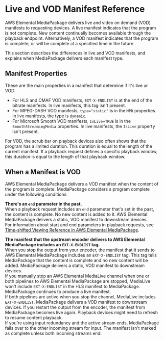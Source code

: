 # Live and VOD Manifest Reference<a name="what-is-manifest"></a>

AWS Elemental MediaPackage delivers live and video on demand \(VOD\) manifests to requesting devices\. A live manifest indicates that the program is not complete\. New content continually becomes available through the playback endpoint\. Alternatively, a VOD manifest indicates that the program is complete, or will be complete at a specified time in the future\. 

This section describes the differences in live and VOD manifests, and explains when MediaPackage delivers each manifest type\.

## Manifest Properties<a name="manifest-properties"></a>

These are the main properties in a manifest that determine if it's live or VOD:
+ For HLS and CMAF VOD manifests, `EXT-X-ENDLIST` is at the end of the bitrate manifests\. In live manifests, this tag isn't present\.
+ For MPEG\-DASH VOD manifests, `type="static"` is in the `MPD` properties\. In live manifests, the type is `dynamic`\.
+ For Microsoft Smooth VOD manifests, `IsLive=TRUE` is in the `SmoothStreamingMedia` properties\. In live manifests, the `IsLive` property isn't present\.

For VOD, the scrub bar on playback devices also often shows that the program has a limited duration\. This duration is equal to the length of the current manifest\. If a playback request defines a specific playback window, this duration is equal to the length of that playback window\. 

## When a Manifest is VOD<a name="manifest-complete"></a>

AWS Elemental MediaPackage delivers a VOD manifest when the content of the program is complete\. MediaPackage considers a program complete under the following conditions:

**There's an `end` parameter in the past\.**  
When a playback request includes an `end` parameter that's set in the past, the content is complete\. No new content is added to it\. AWS Elemental MediaPackage delivers a static, VOD manifest to downstream devices\.  
For information about start and end parameters in playback requests, see [Time\-shifted Viewing Reference in AWS Elemental MediaPackage](time-shifted.md)\.

**The manifest that the upstream encoder delivers to AWS Elemental MediaPackage includes an `EXT-X-ENDLIST` tag\.**  
When you stop the output from your encoder, the manifest that it sends to AWS Elemental MediaPackage includes an `EXT-X-ENDLIST` tag\. This tag tells MediaPackage that the content is complete and no new content will be added\. MediaPackage delivers a static, VOD manifest to downstream devices\.  
If you manually stop an AWS Elemental MediaLive channel when one or both pipelines to AWS Elemental MediaPackage are stopped, MediaLive won't include `EXT-X-ENDLIST` in the HLS manifest to MediaPackage\. MediaPackage continues to produce a live manifest\.   
If both pipelines are active when you stop the channel, MediaLive includes `EXT-X-ENDLIST`\. MediaPackage delivers a VOD manifest to downstream devices\.
If you restart the output from the encoder, the manifest from MediaPackage becomes live again\. Playback devices might need to refresh to resume content playback\.  
If you're using input redundancy and the active stream ends, MediaPackage fails over to the other incoming stream for input\. The manifest isn't marked as complete unless both incoming streams end\.